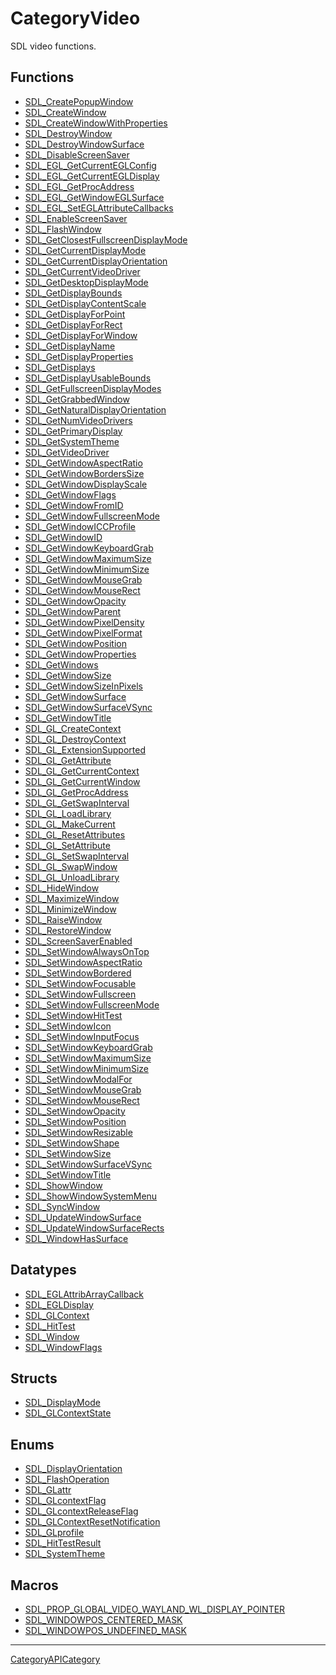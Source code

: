 # CategoryVideo

SDL video functions.

<!-- END CATEGORY DOCUMENTATION -->

## Functions

<!-- DO NOT HAND-EDIT CATEGORY LISTS, THEY ARE AUTOGENERATED AND WILL BE OVERWRITTEN, BASED ON TAGS IN INDIVIDUAL PAGE FOOTERS. EDIT THOSE INSTEAD. -->
<!-- BEGIN CATEGORY LIST: CategoryVideo, CategoryAPIFunction -->
- [SDL_CreatePopupWindow](SDL_CreatePopupWindow)
- [SDL_CreateWindow](SDL_CreateWindow)
- [SDL_CreateWindowWithProperties](SDL_CreateWindowWithProperties)
- [SDL_DestroyWindow](SDL_DestroyWindow)
- [SDL_DestroyWindowSurface](SDL_DestroyWindowSurface)
- [SDL_DisableScreenSaver](SDL_DisableScreenSaver)
- [SDL_EGL_GetCurrentEGLConfig](SDL_EGL_GetCurrentEGLConfig)
- [SDL_EGL_GetCurrentEGLDisplay](SDL_EGL_GetCurrentEGLDisplay)
- [SDL_EGL_GetProcAddress](SDL_EGL_GetProcAddress)
- [SDL_EGL_GetWindowEGLSurface](SDL_EGL_GetWindowEGLSurface)
- [SDL_EGL_SetEGLAttributeCallbacks](SDL_EGL_SetEGLAttributeCallbacks)
- [SDL_EnableScreenSaver](SDL_EnableScreenSaver)
- [SDL_FlashWindow](SDL_FlashWindow)
- [SDL_GetClosestFullscreenDisplayMode](SDL_GetClosestFullscreenDisplayMode)
- [SDL_GetCurrentDisplayMode](SDL_GetCurrentDisplayMode)
- [SDL_GetCurrentDisplayOrientation](SDL_GetCurrentDisplayOrientation)
- [SDL_GetCurrentVideoDriver](SDL_GetCurrentVideoDriver)
- [SDL_GetDesktopDisplayMode](SDL_GetDesktopDisplayMode)
- [SDL_GetDisplayBounds](SDL_GetDisplayBounds)
- [SDL_GetDisplayContentScale](SDL_GetDisplayContentScale)
- [SDL_GetDisplayForPoint](SDL_GetDisplayForPoint)
- [SDL_GetDisplayForRect](SDL_GetDisplayForRect)
- [SDL_GetDisplayForWindow](SDL_GetDisplayForWindow)
- [SDL_GetDisplayName](SDL_GetDisplayName)
- [SDL_GetDisplayProperties](SDL_GetDisplayProperties)
- [SDL_GetDisplays](SDL_GetDisplays)
- [SDL_GetDisplayUsableBounds](SDL_GetDisplayUsableBounds)
- [SDL_GetFullscreenDisplayModes](SDL_GetFullscreenDisplayModes)
- [SDL_GetGrabbedWindow](SDL_GetGrabbedWindow)
- [SDL_GetNaturalDisplayOrientation](SDL_GetNaturalDisplayOrientation)
- [SDL_GetNumVideoDrivers](SDL_GetNumVideoDrivers)
- [SDL_GetPrimaryDisplay](SDL_GetPrimaryDisplay)
- [SDL_GetSystemTheme](SDL_GetSystemTheme)
- [SDL_GetVideoDriver](SDL_GetVideoDriver)
- [SDL_GetWindowAspectRatio](SDL_GetWindowAspectRatio)
- [SDL_GetWindowBordersSize](SDL_GetWindowBordersSize)
- [SDL_GetWindowDisplayScale](SDL_GetWindowDisplayScale)
- [SDL_GetWindowFlags](SDL_GetWindowFlags)
- [SDL_GetWindowFromID](SDL_GetWindowFromID)
- [SDL_GetWindowFullscreenMode](SDL_GetWindowFullscreenMode)
- [SDL_GetWindowICCProfile](SDL_GetWindowICCProfile)
- [SDL_GetWindowID](SDL_GetWindowID)
- [SDL_GetWindowKeyboardGrab](SDL_GetWindowKeyboardGrab)
- [SDL_GetWindowMaximumSize](SDL_GetWindowMaximumSize)
- [SDL_GetWindowMinimumSize](SDL_GetWindowMinimumSize)
- [SDL_GetWindowMouseGrab](SDL_GetWindowMouseGrab)
- [SDL_GetWindowMouseRect](SDL_GetWindowMouseRect)
- [SDL_GetWindowOpacity](SDL_GetWindowOpacity)
- [SDL_GetWindowParent](SDL_GetWindowParent)
- [SDL_GetWindowPixelDensity](SDL_GetWindowPixelDensity)
- [SDL_GetWindowPixelFormat](SDL_GetWindowPixelFormat)
- [SDL_GetWindowPosition](SDL_GetWindowPosition)
- [SDL_GetWindowProperties](SDL_GetWindowProperties)
- [SDL_GetWindows](SDL_GetWindows)
- [SDL_GetWindowSize](SDL_GetWindowSize)
- [SDL_GetWindowSizeInPixels](SDL_GetWindowSizeInPixels)
- [SDL_GetWindowSurface](SDL_GetWindowSurface)
- [SDL_GetWindowSurfaceVSync](SDL_GetWindowSurfaceVSync)
- [SDL_GetWindowTitle](SDL_GetWindowTitle)
- [SDL_GL_CreateContext](SDL_GL_CreateContext)
- [SDL_GL_DestroyContext](SDL_GL_DestroyContext)
- [SDL_GL_ExtensionSupported](SDL_GL_ExtensionSupported)
- [SDL_GL_GetAttribute](SDL_GL_GetAttribute)
- [SDL_GL_GetCurrentContext](SDL_GL_GetCurrentContext)
- [SDL_GL_GetCurrentWindow](SDL_GL_GetCurrentWindow)
- [SDL_GL_GetProcAddress](SDL_GL_GetProcAddress)
- [SDL_GL_GetSwapInterval](SDL_GL_GetSwapInterval)
- [SDL_GL_LoadLibrary](SDL_GL_LoadLibrary)
- [SDL_GL_MakeCurrent](SDL_GL_MakeCurrent)
- [SDL_GL_ResetAttributes](SDL_GL_ResetAttributes)
- [SDL_GL_SetAttribute](SDL_GL_SetAttribute)
- [SDL_GL_SetSwapInterval](SDL_GL_SetSwapInterval)
- [SDL_GL_SwapWindow](SDL_GL_SwapWindow)
- [SDL_GL_UnloadLibrary](SDL_GL_UnloadLibrary)
- [SDL_HideWindow](SDL_HideWindow)
- [SDL_MaximizeWindow](SDL_MaximizeWindow)
- [SDL_MinimizeWindow](SDL_MinimizeWindow)
- [SDL_RaiseWindow](SDL_RaiseWindow)
- [SDL_RestoreWindow](SDL_RestoreWindow)
- [SDL_ScreenSaverEnabled](SDL_ScreenSaverEnabled)
- [SDL_SetWindowAlwaysOnTop](SDL_SetWindowAlwaysOnTop)
- [SDL_SetWindowAspectRatio](SDL_SetWindowAspectRatio)
- [SDL_SetWindowBordered](SDL_SetWindowBordered)
- [SDL_SetWindowFocusable](SDL_SetWindowFocusable)
- [SDL_SetWindowFullscreen](SDL_SetWindowFullscreen)
- [SDL_SetWindowFullscreenMode](SDL_SetWindowFullscreenMode)
- [SDL_SetWindowHitTest](SDL_SetWindowHitTest)
- [SDL_SetWindowIcon](SDL_SetWindowIcon)
- [SDL_SetWindowInputFocus](SDL_SetWindowInputFocus)
- [SDL_SetWindowKeyboardGrab](SDL_SetWindowKeyboardGrab)
- [SDL_SetWindowMaximumSize](SDL_SetWindowMaximumSize)
- [SDL_SetWindowMinimumSize](SDL_SetWindowMinimumSize)
- [SDL_SetWindowModalFor](SDL_SetWindowModalFor)
- [SDL_SetWindowMouseGrab](SDL_SetWindowMouseGrab)
- [SDL_SetWindowMouseRect](SDL_SetWindowMouseRect)
- [SDL_SetWindowOpacity](SDL_SetWindowOpacity)
- [SDL_SetWindowPosition](SDL_SetWindowPosition)
- [SDL_SetWindowResizable](SDL_SetWindowResizable)
- [SDL_SetWindowShape](SDL_SetWindowShape)
- [SDL_SetWindowSize](SDL_SetWindowSize)
- [SDL_SetWindowSurfaceVSync](SDL_SetWindowSurfaceVSync)
- [SDL_SetWindowTitle](SDL_SetWindowTitle)
- [SDL_ShowWindow](SDL_ShowWindow)
- [SDL_ShowWindowSystemMenu](SDL_ShowWindowSystemMenu)
- [SDL_SyncWindow](SDL_SyncWindow)
- [SDL_UpdateWindowSurface](SDL_UpdateWindowSurface)
- [SDL_UpdateWindowSurfaceRects](SDL_UpdateWindowSurfaceRects)
- [SDL_WindowHasSurface](SDL_WindowHasSurface)
<!-- END CATEGORY LIST -->

## Datatypes

<!-- DO NOT HAND-EDIT CATEGORY LISTS, THEY ARE AUTOGENERATED AND WILL BE OVERWRITTEN, BASED ON TAGS IN INDIVIDUAL PAGE FOOTERS. EDIT THOSE INSTEAD. -->
<!-- BEGIN CATEGORY LIST: CategoryVideo, CategoryAPIDatatype -->
- [SDL_EGLAttribArrayCallback](SDL_EGLAttribArrayCallback)
- [SDL_EGLDisplay](SDL_EGLDisplay)
- [SDL_GLContext](SDL_GLContext)
- [SDL_HitTest](SDL_HitTest)
- [SDL_Window](SDL_Window)
- [SDL_WindowFlags](SDL_WindowFlags)
<!-- END CATEGORY LIST -->

## Structs

<!-- DO NOT HAND-EDIT CATEGORY LISTS, THEY ARE AUTOGENERATED AND WILL BE OVERWRITTEN, BASED ON TAGS IN INDIVIDUAL PAGE FOOTERS. EDIT THOSE INSTEAD. -->
<!-- BEGIN CATEGORY LIST: CategoryVideo, CategoryAPIStruct -->
- [SDL_DisplayMode](SDL_DisplayMode)
- [SDL_GLContextState](SDL_GLContextState)
<!-- END CATEGORY LIST -->

## Enums

<!-- DO NOT HAND-EDIT CATEGORY LISTS, THEY ARE AUTOGENERATED AND WILL BE OVERWRITTEN, BASED ON TAGS IN INDIVIDUAL PAGE FOOTERS. EDIT THOSE INSTEAD. -->
<!-- BEGIN CATEGORY LIST: CategoryVideo, CategoryAPIEnum -->
- [SDL_DisplayOrientation](SDL_DisplayOrientation)
- [SDL_FlashOperation](SDL_FlashOperation)
- [SDL_GLattr](SDL_GLattr)
- [SDL_GLcontextFlag](SDL_GLcontextFlag)
- [SDL_GLcontextReleaseFlag](SDL_GLcontextReleaseFlag)
- [SDL_GLContextResetNotification](SDL_GLContextResetNotification)
- [SDL_GLprofile](SDL_GLprofile)
- [SDL_HitTestResult](SDL_HitTestResult)
- [SDL_SystemTheme](SDL_SystemTheme)
<!-- END CATEGORY LIST -->

## Macros

<!-- DO NOT HAND-EDIT CATEGORY LISTS, THEY ARE AUTOGENERATED AND WILL BE OVERWRITTEN, BASED ON TAGS IN INDIVIDUAL PAGE FOOTERS. EDIT THOSE INSTEAD. -->
<!-- BEGIN CATEGORY LIST: CategoryVideo, CategoryAPIMacro -->
- [SDL_PROP_GLOBAL_VIDEO_WAYLAND_WL_DISPLAY_POINTER](SDL_PROP_GLOBAL_VIDEO_WAYLAND_WL_DISPLAY_POINTER)
- [SDL_WINDOWPOS_CENTERED_MASK](SDL_WINDOWPOS_CENTERED_MASK)
- [SDL_WINDOWPOS_UNDEFINED_MASK](SDL_WINDOWPOS_UNDEFINED_MASK)
<!-- END CATEGORY LIST -->


----
[CategoryAPICategory](CategoryAPICategory)

